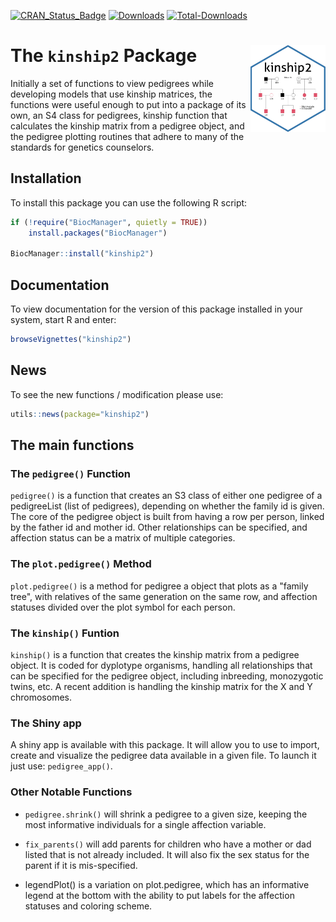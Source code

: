 
[![CRAN_Status_Badge](http://www.r-pkg.org/badges/version/kinship2)](https://CRAN.R-project.org/package=kinship2)
[![Downloads](http://cranlogs.r-pkg.org/badges/kinship2)](https://CRAN.R-project.org/package=kinship2)
[![Total-Downloads](https://cranlogs.r-pkg.org/badges/grand-total/kinship2)](https://CRAN.R-project.org/package=kinship2)

# The `kinship2` Package <img src="./inst/figures/icon_kinship2.png" align="right" height="139" />

Initially a set of functions to view pedigrees while developing models that use kinship matrices, the functions were useful enough to put into a package of its own, an S4 class for pedigrees, kinship function that calculates the kinship matrix from a pedigree object, and the pedigree plotting routines that adhere to many of the standards for genetics counselors.

## Installation

To install this package you can use the following R script:

```R
if (!require("BiocManager", quietly = TRUE))
    install.packages("BiocManager")

BiocManager::install("kinship2")
```

## Documentation

To view documentation for the version of this package installed in your system, start R and enter:

```R
browseVignettes("kinship2")
```

## News

To see the new functions / modification please use:

```R
utils::news(package="kinship2")
```

## The main functions
### The `pedigree()` Function

`pedigree()` is a function that creates an S3 class of either one pedigree of a pedigreeList (list of pedigrees), depending on whether the family id is given. The core of the pedigree object is built from having a row per person, linked by the father id and mother id. Other relationships can be specified, and affection status can be a matrix of multiple categories.

### The `plot.pedigree()` Method

`plot.pedigree()` is a method for pedigree a object that plots as a "family tree", with relatives of the same generation on the same row, and affection statuses divided over the plot symbol for each person. 


### The `kinship()` Funtion

`kinship()` is a function that creates the kinship matrix from a pedigree object. It is coded for dyplotype organisms, handling all relationships that can be specified for the pedigree object, including inbreeding, monozygotic twins, etc. A recent addition is handling the kinship matrix for the X and Y chromosomes.  

### The Shiny app

A shiny app is available with this package. It will allow you to use to import, create and visualize the pedigree data available in a given file.
To launch it just use: `pedigree_app()`.

### Other Notable Functions

* `pedigree.shrink()` will shrink a pedigree to a given size, keeping the most informative individuals for a single affection variable.

* `fix_parents()` will add parents for children who have a mother or dad listed that is not already included. It will also fix the sex status for the parent if it is mis-specified.

* legendPlot() is a variation on plot.pedigree, which has an informative legend at the bottom with the ability to put labels for the affection statuses and coloring scheme.
